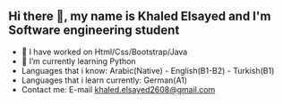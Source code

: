 ## Hi there 👋, my name is Khaled Elsayed and I'm Software engineering student
- 🔭 I have worked on Html/Css/Bootstrap/Java
- 🌱 I’m currently learning Python
- Languages that i know: Arabic(Native) - English(B1-B2) - Turkish(B1)
- Languages that i learn currently: German(A1)
- Contact me: E-mail khaled.elsayed2608@gmail.com

<!--

**khaledelsayed2003/khaledelsayed2003** is a ✨ _special_ ✨ repository because its `README.md` (this file) appears on your GitHub profile.

Here are some ideas to get you started:

- 🔭 I’m currently working on ...
- 🌱 I’m currently learning ...
- 👯 I’m looking to collaborate on ...
- 🤔 I’m looking for help with ...
- 💬 Ask me about ...
- 📫 How to reach me: ...
- 😄 Pronouns: ...
- ⚡ Fun fact: ...
-->
